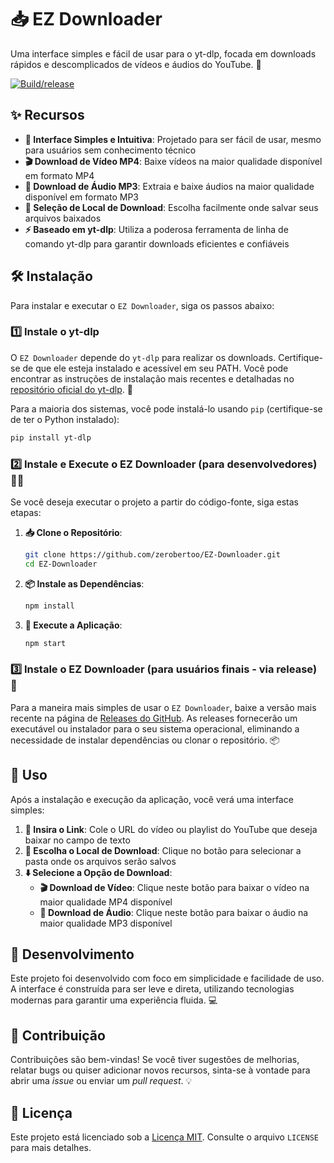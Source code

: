 # 📥 EZ Downloader

Uma interface simples e fácil de usar para o yt-dlp, focada em downloads rápidos e descomplicados de vídeos e áudios do YouTube. 🚀

[![Build/release](https://github.com/zerobertoo/EZ-Downloader/actions/workflows/build.yml/badge.svg?branch=main)](https://github.com/zerobertoo/EZ-Downloader/actions/workflows/build.yml)

## ✨ Recursos

- **🎯 Interface Simples e Intuitiva**: Projetado para ser fácil de usar, mesmo para usuários sem conhecimento técnico
- **🎬 Download de Vídeo MP4**: Baixe vídeos na maior qualidade disponível em formato MP4
- **🎵 Download de Áudio MP3**: Extraia e baixe áudios na maior qualidade disponível em formato MP3
- **📂 Seleção de Local de Download**: Escolha facilmente onde salvar seus arquivos baixados
- **⚡ Baseado em yt-dlp**: Utiliza a poderosa ferramenta de linha de comando yt-dlp para garantir downloads eficientes e confiáveis

## 🛠️ Instalação

Para instalar e executar o `EZ Downloader`, siga os passos abaixo:

### 1️⃣ Instale o yt-dlp

O `EZ Downloader` depende do `yt-dlp` para realizar os downloads. Certifique-se de que ele esteja instalado e acessível em seu PATH. Você pode encontrar as instruções de instalação mais recentes e detalhadas no [repositório oficial do yt-dlp](https://github.com/yt-dlp/yt-dlp#installation). 📖

Para a maioria dos sistemas, você pode instalá-lo usando `pip` (certifique-se de ter o Python instalado):

```bash
pip install yt-dlp
```

### 2️⃣ Instale e Execute o EZ Downloader (para desenvolvedores) 👨‍💻

Se você deseja executar o projeto a partir do código-fonte, siga estas etapas:

1. **📥 Clone o Repositório**:

   ```bash
   git clone https://github.com/zerobertoo/EZ-Downloader.git
   cd EZ-Downloader
   ```

2. **📦 Instale as Dependências**:

   ```bash
   npm install
   ```

3. **🚀 Execute a Aplicação**:
   ```bash
   npm start
   ```

### 3️⃣ Instale o EZ Downloader (para usuários finais - via release) 👤

Para a maneira mais simples de usar o `EZ Downloader`, baixe a versão mais recente na página de [Releases do GitHub](https://github.com/zerobertoo/EZ-Downloader/releases). As releases fornecerão um executável ou instalador para o seu sistema operacional, eliminando a necessidade de instalar dependências ou clonar o repositório. 📦

## 🎯 Uso

Após a instalação e execução da aplicação, você verá uma interface simples:

1. **🔗 Insira o Link**: Cole o URL do vídeo ou playlist do YouTube que deseja baixar no campo de texto
2. **📁 Escolha o Local de Download**: Clique no botão para selecionar a pasta onde os arquivos serão salvos
3. **⬇️ Selecione a Opção de Download**:
   - **🎬 Download de Vídeo**: Clique neste botão para baixar o vídeo na maior qualidade MP4 disponível
   - **🎵 Download de Áudio**: Clique neste botão para baixar o áudio na maior qualidade MP3 disponível

## 🔧 Desenvolvimento

Este projeto foi desenvolvido com foco em simplicidade e facilidade de uso. A interface é construída para ser leve e direta, utilizando tecnologias modernas para garantir uma experiência fluida. 💻

## 🤝 Contribuição

Contribuições são bem-vindas! Se você tiver sugestões de melhorias, relatar bugs ou quiser adicionar novos recursos, sinta-se à vontade para abrir uma _issue_ ou enviar um _pull request_. 💡

## 📄 Licença

Este projeto está licenciado sob a [Licença MIT](LICENSE). Consulte o arquivo `LICENSE` para mais detalhes.
